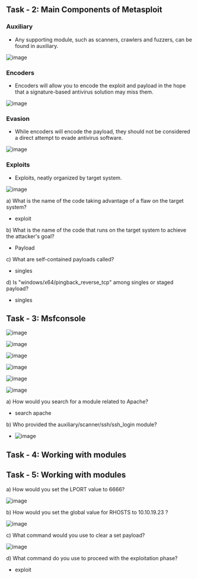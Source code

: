 
##



## Task - 2: Main Components of Metasploit 

### Auxiliary
- Any supporting module, such as scanners, crawlers and fuzzers, can be found in auxiliary.

![image](https://github.com/Akhilkj123/Cyber-Security/assets/65653010/076d5729-09f6-492d-8114-3d6ce406d393)

### Encoders
- Encoders will allow you to encode the exploit and payload in the hope that a signature-based antivirus solution may miss them.

![image](https://github.com/Akhilkj123/Cyber-Security/assets/65653010/8b112e59-9fc3-40f8-bbe8-8b92c0bfb1f6)

### Evasion
- While encoders will encode the payload, they should not be considered a direct attempt to evade antivirus software. 

![image](https://github.com/Akhilkj123/Cyber-Security/assets/65653010/383cfa65-c4f9-4e09-8d19-68bd859aa973)

### Exploits
- Exploits, neatly organized by target system.

![image](https://github.com/Akhilkj123/Cyber-Security/assets/65653010/ba6455f2-1e32-4d36-bfb0-582a805acc78)

a) What is the name of the code taking advantage of a flaw on the target system?
- exploit

b) What is the name of the code that runs on the target system to achieve the attacker's goal?
 - Payload

c) What are self-contained payloads called?
- singles

d) Is "windows/x64/pingback_reverse_tcp" among singles or staged payload?
- singles

## Task - 3: Msfconsole

![image](https://github.com/Akhilkj123/Cyber-Security/assets/65653010/0071b6ef-63ae-422d-b35c-60e83174f2c9)

![image](https://github.com/Akhilkj123/Cyber-Security/assets/65653010/151a9ccd-15a4-4390-97a3-8f9cdc2861c9)

![image](https://github.com/Akhilkj123/Cyber-Security/assets/65653010/bc078d5b-0143-4ac2-9950-e66cacbbbe56)

![image](https://github.com/Akhilkj123/Cyber-Security/assets/65653010/8dd77d41-e492-4a4e-8ec6-a4b5d2e2edeb)

![image](https://github.com/Akhilkj123/Cyber-Security/assets/65653010/92879e7b-be98-4793-bb51-19918fb683e2)

![image](https://github.com/Akhilkj123/Cyber-Security/assets/65653010/f07a2961-e486-45d7-beb3-e16ab2134db9)

a) How would you search for a module related to Apache? 
- search apache

b) Who provided the auxiliary/scanner/ssh/ssh_login module?
- ![image](https://github.com/Akhilkj123/Cyber-Security/assets/65653010/9e2a039b-1b37-4ea8-b7f1-4ef2d96b00ad)

## Task - 4: Working with modules


## Task - 5: Working with modules

a) How would you set the LPORT value to 6666?

 ![image](https://github.com/Akhilkj123/Cyber-Security/assets/65653010/725caf3c-cb3f-4166-8dcb-18dad4a27ccc)

b) How would you set the global value for RHOSTS  to 10.10.19.23 ?

![image](https://github.com/Akhilkj123/Cyber-Security/assets/65653010/3715491b-acef-4af8-bc16-c48d8a6b09a6)

c) What command would you use to clear a set payload?

![image](https://github.com/Akhilkj123/Cyber-Security/assets/65653010/6c9f1b98-66af-4499-886b-f546372ab495)

d) What command do you use to proceed with the exploitation phase?
- exploit

